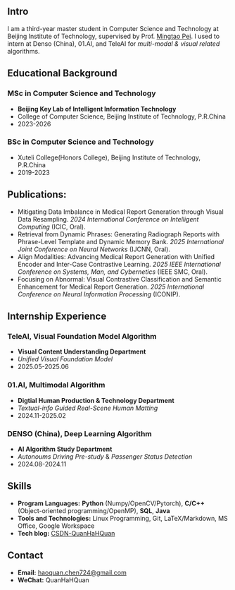 ## Intro
I am a third-year master student in Computer Science and Technology at Beijing Institute of Technology, supervised by Prof. [Mingtao Pei](https://peimingtao.github.io/index.html). I used to intern at Denso (China), 01.AI, and TeleAI for *multi-modal & visual related* algorithms. 

## Educational Background
### MSc in Computer Science and Technology
- **Beijing Key Lab of Intelligent Information Technology**
- College of Computer Science, Beijing Institute of Technology, P.R.China
- 2023-2026

### BSc in Computer Science and Technology
- Xuteli College(Honors College), Beijing Institute of Technology, P.R.China
- 2019-2023
  
## Publications:
- Mitigating Data Imbalance in Medical Report Generation through Visual Data Resampling. *2024 International Conference on Intelligent Computing* (ICIC, Oral).
- Retrieval from Dynamic Phrases: Generating Radiograph Reports with Phrase-Level Template and Dynamic Memory Bank. *2025 International Joint Conference on Neural Networks* (IJCNN, Oral).
- Align Modalities: Advancing Medical Report Generation with Unified Encoder and Inter-Case Contrastive Learning. *2025 IEEE International Conference on Systems, Man, and Cybernetics* (IEEE SMC, Oral).
- Focusing on Abnormal: Visual Contrastive Classification and Semantic Enhancement for Medical Report Generation. *2025 International Conference on Neural Information Processing* (ICONIP).

## Internship Experience

### TeleAI, Visual Foundation Model Algorithm
- **Visual Content Understanding Department**
- *Unified Visual Foundation Model*
- 2025.05-2025.06

### 01.AI, Multimodal Algorithm
- **Digtial Human Production & Technology Department**
- *Textual-info Guided Real-Scene Human Matting*
- 2024.11-2025.02

### DENSO (China), Deep Learning Algorithm
- **AI Algorithm Study Department**
- *Autonoums Driving Pre-study* & *Passenger Status Detection*
- 2024.08-2024.11

## Skills
- **Program Languages:** **Python** (Numpy/OpenCV/Pytorch), **C/C++** (Object-oriented programming/OpenMP), **SQL**, **Java**
- **Tools and Technologies:** Linux Programming, Git, LaTeX/Markdown, MS Office, Google Workspace
- **Tech blog:** [CSDN-QuanHaHQuan](https://blog.csdn.net/c_h_q_)

## Contact
- **Email:** haoquan.chen724@gmail.com
- **WeChat:** QuanHaHQuan
